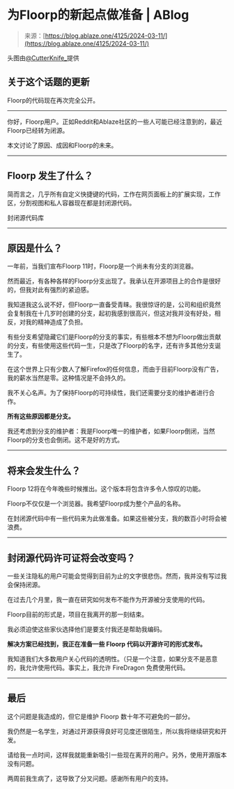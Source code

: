 <!--yml

category: 未分类

date: 2024-05-29 12:40:31

-->

# 为Floorp的新起点做准备 | ABlog

> 来源：[https://blog.ablaze.one/4125/2024-03-11/](https://blog.ablaze.one/4125/2024-03-11/)

头图由[@CutterKnife_](https://twitter.com/CutterKnife_ "@CutterKnife_")提供

## 关于这个话题的更新

Floorp的代码现在再次完全公开。

* * *

你好，Floorp用户。正如Reddit和Ablaze社区的一些人可能已经注意到的，最近Floorp已经转为闭源。

本文讨论了原因、成因和Floorp的未来。

* * *

## Floorp 发生了什么？

简而言之，几乎所有自定义快捷键的代码，工作在网页面板上的扩展实现，工作区，分割视图和私人容器现在都是封闭源代码。

封闭源代码库

* * *

## 原因是什么？

一年前，当我们宣布Floorp 11时，Floorp是一个尚未有分支的浏览器。

然而最近，有各种各样的Floorp分支出现了。我承认在开源项目上的合作是很好的，但我对此有强烈的紧迫感。

我知道我这么说不好，但Floorp一直备受青睐。我很惊讶的是，公司和组织竟然会复制我在十几岁时创建的分支，起初我感到很高兴，但这对我并没有好处，相反，对我的精神造成了负担。

有些分支希望隐藏它们是Floorp的分支的事实，有些根本不想为Floorp做出贡献的分支，有些使用这些代码一生，只是改了Floorp的名字，还有许多其他分支诞生了。

在这个世界上只有少数人了解Firefox的任何信息，而由于目前Floorp没有广告，我的薪水当然是零。这种情况是不会持久的。

我不关心名声。为了保持Floorp的可持续性，我们还需要分支的维护者进行合作。

**所有这些原因都是分支。**

我还考虑到分支的维护者：我是Floorp唯一的维护者，如果Floorp倒闭，当然Floorp的分支也会倒闭。这不是好的方式。

* * *

## 将来会发生什么？

Floorp 12将在今年晚些时候推出。这个版本将包含许多令人惊叹的功能。

Floorp不仅仅是一个浏览器。我希望Floorp成为整个产品的名称。

在封闭源代码中有一些代码来为此做准备。如果这些被分支，我的数百小时将会被浪费。

* * *

## 封闭源代码许可证将会改变吗？

一些关注隐私的用户可能会觉得到目前为止的文字很悲伤。然而，我并没有写过我会保持闭源。

在过去几个月里，我一直在研究如何发布不能作为开源被分支使用的代码。

Floorp目前的形式是，项目在我离开的那一刻结束。

我必须迫使这些家伙选择他们是要支付我还是帮助我编码。

**解决方案已经找到，我正在准备一些 Floorp 代码以开源许可的形式发布。**

我知道我们大多数用户关心代码的透明性。（只是一个注意，如果分支不是恶意的，我允许使用代码。事实上，我允许 FireDragon 免费使用代码。

* * *

## 最后

这个问题是我造成的，但它是维护 Floorp 数十年不可避免的一部分。

我仍然是一名学生，对通过开源获得良好可见度还很陌生，所以我将继续研究和开发。

请给我一点时间，这样我就能重新吸引一些现在离开的用户。另外，使用开源版本没有问题。

两周前我生病了，这导致了分叉问题。感谢所有用户的支持。
